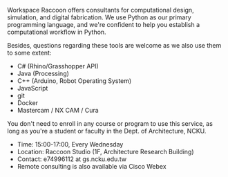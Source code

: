 Workspace Raccoon offers consultants for computational design, simulation, and digital fabrication.
We use Python as our primary programming language, and we're confident to help you establish a computational workflow in Python.

Besides, questions regarding these tools are welcome as we also use them to some extent:
* C# (Rhino/Grasshopper API)
* Java (Processing)
* C++ (Arduino, Robot Operating System)
* JavaScript
* git
* Docker
* Mastercam / NX CAM / Cura

You don't need to enroll in any course or program to use this service, as long as you're a student or faculty in the Dept. of Architecture, NCKU.
* Time: 15:00-17:00, Every Wednesday
* Location: Raccoon Studio (1F, Architecture Research Building)
* Contact: e74996112 at gs.ncku.edu.tw
* Remote consulting is also available via Cisco Webex